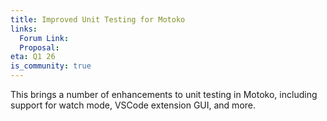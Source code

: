 ```yaml
---
title: Improved Unit Testing for Motoko
links:
  Forum Link:
  Proposal:
eta: Q1 26
is_community: true
---
```


This brings a number of enhancements to unit testing in Motoko, including
support for watch mode, VSCode extension GUI, and more.
